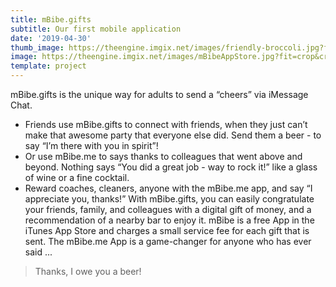 ```yaml
---
title: mBibe.gifts
subtitle: Our first mobile application
date: '2019-04-30'
thumb_image: https://theengine.imgix.net/images/friendly-broccoli.jpg?fit=crop&crop=entropy&auto=format,enhance&q=60
image: https://theengine.imgix.net/images/mBibeAppStore.jpg?fit=crop&crop=entropy&auto=format,enhance&q=60
template: project
---
```

mBibe.gifts is the unique way for adults to send a “cheers” via iMessage Chat.

* Friends use mBibe.gifts to connect with friends, when they just can’t make that awesome party that everyone else did. Send them a beer - to say “I’m there with you in spirit”!
* Or use mBibe.me to says thanks to colleagues that went above and beyond. Nothing says “You did a great job - way to rock it!” like a glass of wine or a fine cocktail.
* Reward coaches, cleaners, anyone with the mBibe.me app, and say “I appreciate you, thanks!” With mBibe.gifts, you can easily congratulate your friends, family, and colleagues with a digital gift of money, and a recommendation of a nearby bar to enjoy it. mBibe is a free App in the iTunes App Store and charges a small service fee for each gift that is sent. The mBibe.me App is a game-changer for anyone who has ever said ...

> Thanks, I owe you a beer!
